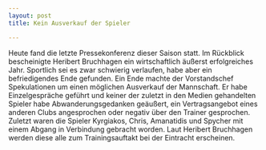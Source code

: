 ```yaml
---
layout: post
title: Kein Ausverkauf der Spieler

---
```


Heute fand die letzte Pressekonferenz dieser Saison statt. Im Rückblick bescheinigte Heribert Bruchhagen ein wirtschaftlich äußerst erfolgreiches Jahr. Sportlich sei es zwar schwierig verlaufen, habe aber ein befriedigendes Ende gefunden. Ein Ende machte der Vorstandschef Spekulationen um einen möglichen Ausverkauf der Mannschaft. Er habe Einzelgespräche geführt und keiner der zuletzt in den Medien gehandelten Spieler habe Abwanderungsgedanken geäußert, ein Vertragsangebot eines anderen Clubs angesprochen oder negativ über den Trainer gesprochen. Zuletzt waren die Spieler Kyrgiakos, Chris, Amanatidis und Spycher mit einem Abgang in Verbindung gebracht worden. Laut Heribert Bruchhagen werden diese alle zum Trainingsauftakt bei der Eintracht erscheinen. 


